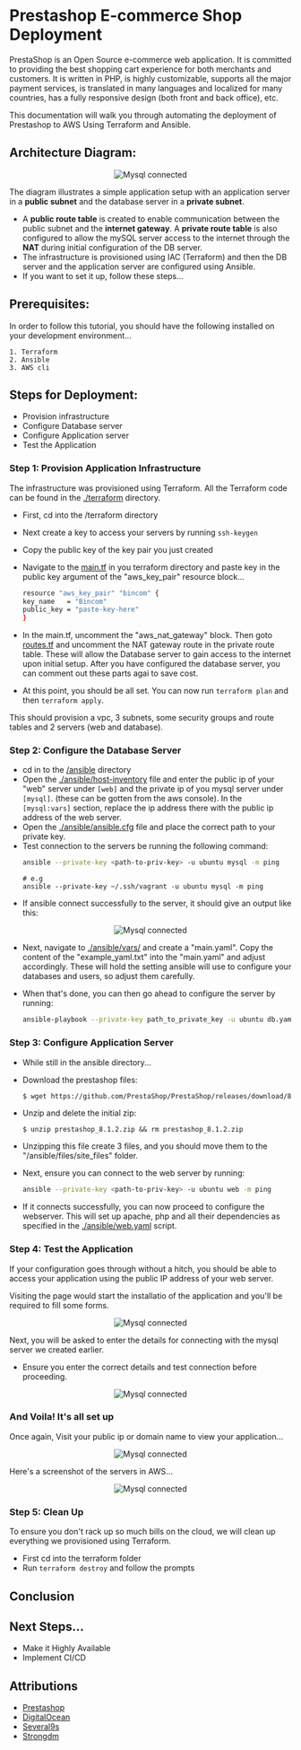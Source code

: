 # Prestashop E-commerce Shop Deployment

PrestaShop is an Open Source e-commerce web application. It is committed to providing the best shopping cart experience for both merchants and customers. It is written in PHP, is highly customizable, supports all the major payment services, is translated in many languages and localized for many countries, has a fully responsive design (both front and back office), etc.

This documentation will walk you through automating the deployment of Prestashop to AWS Using Terraform and Ansible.

## Architecture Diagram:
<p align="center">
    <img src="./.assets/bincom.drawio.png" alt="Mysql connected" />
</p>

The diagram illustrates a simple application setup with an application server in a **public subnet** and the database server in a **private subnet**. 
- A **public route table** is created to enable communication between the public subnet and the **internet gateway**. A **private route table** is also  configured to allow the mySQL server access to the internet through the **NAT** during initial configuration of the DB server.
- The infrastructure is provisioned using IAC (Terraform) and then the DB server and the application server are configured using Ansible.
- If you want to set it up, follow these steps...



## Prerequisites:
In order to follow this tutorial, you should have the following installed on your development environment...
```
1. Terraform
2. Ansible
3. AWS cli
``````

## Steps for Deployment:
- Provision infrastructure
- Configure Database server
- Configure Application server
- Test the Application


### Step 1: Provision Application Infrastructure
The infrastructure was provisioned using Terraform. All the Terraform code can be found in the [./terraform](./terraform/) directory.

- First, cd into the /terraform directory
- Next create a key to access your servers by running ```ssh-keygen```
- Copy the public key of the key pair you just created
- Navigate to the [main.tf](./terraform/main.tf) in you terraform directory and paste key in the public key argument of the "aws_key_pair" resource block...
    ```sh
    resource "aws_key_pair" "bincom" {
    key_name   = "Bincom"
    public_key = "paste-key-here"
    }
   ```

- In the main.tf, uncomment the "aws_nat_gateway" block. Then goto [routes.tf](./terraform/routes.tf) and uncomment the NAT gateway route in the private route table. These will allow the Database server to gain access to the internet upon initial setup. After you have configured the database server, you can comment out these parts agai to save cost.

- At this point, you should be all set. You can now run ```terraform plan``` and then ```terraform apply```.

This should provision a vpc, 3 subnets, some security groups and route tables and 2 servers (web and database).


### Step 2: Configure the Database Server
- cd in to the [/ansible](./ansible/)  directory
- Open the [./ansible/host-inventory](./ansible/host-inventory) file and enter the public ip of your "web" server under ```[web]``` and the private ip of you mysql server under ```[mysql]```. (these can be gotten from the aws console). In the ```[mysql:vars]``` section, replace the ip address there with the public ip address of the web server.
- Open the [./ansible/ansible.cfg](./ansible/ansible.cfg) file and place the correct path to your private key.
- Test connection to the servers be running the following command:
    ```bash
    ansible --private-key <path-to-priv-key> -u ubuntu mysql -m ping
    ```
    ```
    # e.g
    ansible --private-key ~/.ssh/vagrant -u ubuntu mysql -m ping
    ```
- If ansible connect successfully to the server, it should give an output like this:
<p align="center">
    <img src="./.assets/mysql-conn.png" alt="Mysql connected" />
</p>

- Next, navigate to [./ansible/vars/](./ansible/vars/) and create a "main.yaml". Copy the content of the "example_yaml.txt" into the "main.yaml" and adjust accordingly. These will hold the setting ansible will use to configure your databases and users, so adjust them carefully.

- When that's done, you can then go ahead to configure the server by running:
    ```sh
    ansible-playbook --private-key path_to_private_key -u ubuntu db.yaml
    ```

### Step 3: Configure Application Server
- While still in the ansible directory...
- Download the prestashop files:
    ```bash
    $ wget https://github.com/PrestaShop/PrestaShop/releases/download/8.1.2/prestashop_8.1.2.zip
    ```
- Unzip and delete the initial zip:
    ```
    $ unzip prestashop_8.1.2.zip && rm prestashop_8.1.2.zip
    ```
- Unzipping this file create 3 files, and you should move them to the "/ansible/files/site_files" folder.

- Next, ensure you can connect to the web server by running:
    ```bash
    ansible --private-key <path-to-priv-key> -u ubuntu web -m ping
    ```
- If it connects successfully, you can now proceed to configure the webserver. This will set up apache, php and all their dependencies as specified in the [./ansible/web.yaml](./ansible/web.yaml) script.



### Step 4: Test the Application
If your configuration goes through without a hitch, you should be able to access your application using the public IP address of your web server.

Visiting the page would start the installatio of the application and you'll be required to fill some forms. 

<p align="center">
    <img src="./.assets/installing.png" alt="Mysql connected" />
</p>


Next, you will be asked to enter the details for connecting with the mysql server we created earlier.

- Ensure you enter the correct details and test connection before proceeding.

<p align="center">
    <img src="./.assets/db-setup.png" alt="Mysql connected" />
</p>

### And Voila! It's all set up

Once again, Visit your public ip or domain name to view your application...

<p align="center">
    <img src="./.assets/voila.png" alt="Mysql connected" />
</p>

Here's a screenshot of the servers in AWS...

<p align="center">
    <img src="./.assets/servers.png" alt="Mysql connected" />
</p>


### Step 5: Clean Up

To ensure you don't rack up so much bills on the cloud, we will clean up everything we provisioned using Terraform.

- First cd into the terraform folder
- Run ```terraform destroy``` and follow the prompts

## Conclusion

## Next Steps...
- Make it Highly Available
- Implement CI/CD


## Attributions
- [Prestashop](https://github.com/PrestaShop/PrestaShop)
- [DigitalOcean](https://www.digitalocean.com/community/tutorials/how-to-install-linux-apache-mysql-php-lamp-stack-on-ubuntu-22-04#step-6-%E2%80%94-testing-database-connection-from-php-(optional))
- [Several9s](https://severalnines.com/blog/introduction-mysql-deployment-using-ansible-role/)
- [Strongdm](https://www.strongdm.com/blog/ssh-bastion-with-key)









